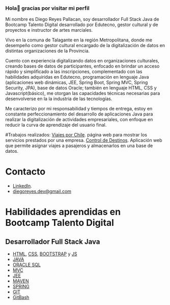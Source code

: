  ### Hola👋 gracias por visitar mi perfil

Mi nombre es Diego Reyes Pallacan, soy desarrollador Full Stack Java de Bootcamp Talento Digital desarrollado por Edutecno, gestor cultural y de proyectos e instructor de artes marciales.

Vivo en la comuna de Talagante en la región Metropolitana, donde me desempeño como gestor cultural encargado de la digitalización de datos en distintas organizaciones de la Provincia.

Cuento con experiencia digitalizando datos en organizaciones culturales, creando bases de datos de participantes, enfocado en brindar un acceso rápido y simplificado a las inscripciones, complementado con las habilidades adquiridas en Edutecno, programación en lenguaje Java (aplicaciones web dinámicas, JEE, Spring Boot, Spring MVC, Spring Security, JPA), base de datos Oracle; también en lenguaje HTML, CSS y Javascript(básico), me otorgan las capacidades técnicas necesarias para desenvolverse en la la industria de las tecnologías.

Me caracterizo por mi responsabilidad y tiempos de entrega, estoy en constante perfeccionamiento del desarrollo de aplicaciones Java para realizar la digitalización de actividades empresariales, con enfoque en reducir la curva de aprendizaje del usuario final.

#Trabajos realizados:
    [Viajes por Chile](https://github.com/diegoreyesDev/Prueba-Viajes-por-Chile). página web para mostrar los servicios prestados por una empresa.
    [Control de Destinos](https://github.com/diegoreyesDev/Java-Control-de-Destinos). Aplicación web que permite asignar viajes a pasajeros y almacenarlos en una base de datos.

# Contacto
* [LinkedIn](https://www.linkedin.com/in/diegoreyes-dev/).
* diegoreyes.dev@gmail.com

# Habilidades aprendidas en Bootcamp Talento Digital
## Desarrollador Full Stack Java

* [HTML](https://developer.mozilla.org/en-US/docs/Web/HTML), [CSS](https://developer.mozilla.org/en-US/docs/Web/CSS), [BOOTSTRAP](https://getbootstrap.com/docs/5.1/getting-started/introduction/) y [JS](https://developer.mozilla.org/es/docs/Web/JavaScript)
* [JAVA](https://www.w3schools.com/java/)
* [ORACLE SQL](https://www.oracletutorial.com/)
* [MVC](https://developer.mozilla.org/es/docs/Glossary/MVC)
* [JEE](https://www.ibm.com/docs/es/odm/8.5.1?topic=application-java-se-java-ee-applications)
* [MAVEN](https://maven.apache.org/)
* [SPRING](https://spring.io/)
* [GIT](https://git-scm.com/)
* [GitBash](https://www.gitkraken.com/blog/what-is-git-bash)
